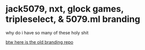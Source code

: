 # jack5079, nxt, glock games, tripleselect, & 5079.ml branding

why do i have so many of these holy shit

[btw here is the old branding repo](https://github.com/Jack5079/branding/tree/060c5cae56a122726d5139d5eb4ec17180f0e370)

